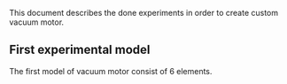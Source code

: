 This document describes the done experiments in order to create custom vacuum motor.

## First experimental model
The first model of vacuum motor consist of 6 elements.

